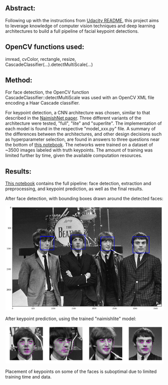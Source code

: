 ## Abstract:
Following up with the instructions from [Udacity README](README_Udacity.md), this project aims to leverage knowledge of computer vision techniques and deep learning architectures to build a full pipeline of facial keypoint detections.

## OpenCV functions used:

imread, cvColor, rectangle, resize, CascadeClassifier(...).detectMultiScale(...)

## Method:

For face detection, the OpenCV function CascadeClassifier::detectMultiScale was used with an OpenCV XML file encoding a Haar Cascade classifier.

For keypoint detection, a CNN architecture was chosen, similar to that described in the [NaimishNet paper](https://github.com/jonathanyeh0723/Udacity-CVND-Projects/blob/master/Project%201:%20Facial%20Keypoint%20Detection/1710.00977.pdf). Three different variants of the architecture were tested, "full", "lite" and "superlite". The implementation of each model is found in the respective "model_xxx.py" file. A summary of the differences between the architectures, and other design decisions such as hyperparameter selection, are found in answers to three questions near the bottom of [this notebook](2.%20Define%20the%20Network%20Architecture-lite.ipynb). The networks were trained on a dataset of ~3500 images labeled with truth keypoints. The amount of training was limited further by time, given the available computation resources.

## Results:

[This notebook](https://github.com/jonathanyeh0723/Udacity-CVND-Projects/blob/master/Project%201:%20Facial%20Keypoint%20Detection/3.%20Facial%20Keypoint%20Detection%2C%20Complete%20Pipeline.ipynb) contains the full pipeline: face detection, extraction and preprocessing, and keypoint prediction, as well as the final results.

After face detection, with bounding boxes drawn around the detected faces:

![img](images/image_with_detections_beatles_1.png)

After keypoint prediction, using the trained "naimishlite" model:

![img](images/image_with_detections_beatles_2.png)

Placement of keypoints on some of the faces is suboptimal due to limited training time and data.

